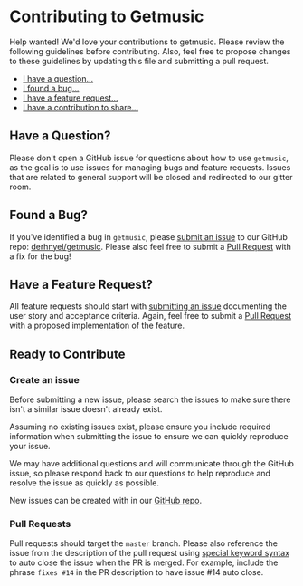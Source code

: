 # Contributing to Getmusic

Help wanted! We'd love your contributions to getmusic. Please review the following guidelines before contributing. Also, feel free to propose changes to these guidelines by updating this file and submitting a pull request.

- [I have a question...](#questions)
- [I found a bug...](#bugs)
- [I have a feature request...](#features)
- [I have a contribution to share...](#process)

## <a id="questions"></a> Have a Question?

Please don't open a GitHub issue for questions about how to use `getmusic`, as the goal is to use issues for managing bugs and feature requests. Issues that are related to general support will be closed and redirected to our gitter room.


## <a id="bugs"></a> Found a Bug?

If you've identified a bug in `getmusic`, please [submit an issue](#issue) to our GitHub repo: [derhnyel/getmusic](https://github.com/derhnyel/getmusic/issues/new). Please also feel free to submit a [Pull Request](#pr) with a fix for the bug!

## <a id="features"></a> Have a Feature Request?

All feature requests should start with [submitting an issue](#issue) documenting the user story and acceptance criteria. Again, feel free to submit a [Pull Request](#pr) with a proposed implementation of the feature.

## <a id="process"></a> Ready to Contribute

### <a id="issue"></a> Create an issue

Before submitting a new issue, please search the issues to make sure there isn't a similar issue doesn't already exist.

Assuming no existing issues exist, please ensure you include required information when submitting the issue to ensure we can quickly reproduce your issue.

We may have additional questions and will communicate through the GitHub issue, so please respond back to our questions to help reproduce and resolve the issue as quickly as possible.

New issues can be created with in our [GitHub repo](https://github.com/derhnyel/getmusic/issues/new).

### <a id="pr"></a>Pull Requests

Pull requests should target the `master` branch. Please also reference the issue from the description of the pull request using [special keyword syntax](https://help.github.com/articles/closing-issues-via-commit-messages/) to auto close the issue when the PR is merged. For example, include the phrase `fixes #14` in the PR description to have issue #14 auto close.
